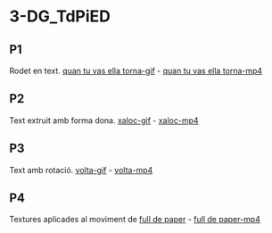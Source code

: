 # 3-DG_TdPiED
##  P1
Rodet en text. [quan tu vas ella torna-gif](p1_paqui_valero.gif) - [quan tu vas ella torna-mp4](p1_paqui_valero.mp4)

##  P2
Text extruit amb forma dona. [xaloc-gif](p2_paqui_valero.gif) - [xaloc-mp4](p2_paqui_valero.mp4)

##  P3
Text amb rotació. [volta-gif](p3_paqui_valero.gif) - [volta-mp4](p3_paqui_valero.mp4)

##  P4
Textures aplicades al moviment de [full de paper](p4_paqui_valero_jimenez.gif) -  [full de paper-mp4](p4_paqui_valero_jimenez.mp4)
